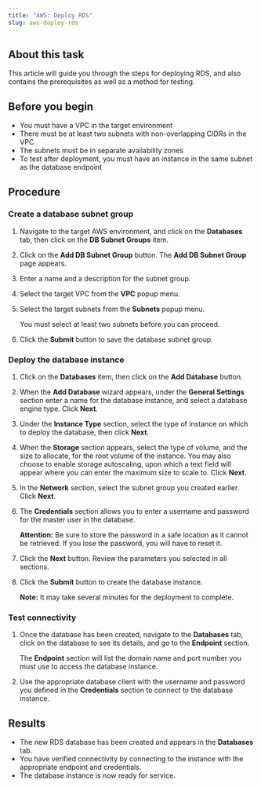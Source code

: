 ```yaml
---
title: "AWS: Deploy RDS"
slug: aws-deploy-rds
---
```


## About this task

This article will guide you through the steps for deploying RDS, and also contains the prerequisites as well as a method for testing.

## Before you begin

- You must have a VPC in the target environment
- There must be at least two subnets with non-overlapping CIDRs in the VPC
- The subnets must be in separate availability zones
- To test after deployment, you must have an instance in the same subnet as the database endpoint

## Procedure

### Create a database subnet group

1. Navigate to the target AWS environment, and click on the **Databases** tab, then click on the **DB Subnet Groups** item.

2. Click on the **Add DB Subnet Group** button. The **Add DB Subnet Group** page appears.

3. Enter a name and a description for the subnet group.

4. Select the target VPC from the **VPC** popup menu.

5. Select the target subnets from the **Subnets** popup menu.

    You must select at least two subnets before you can proceed.

6. Click the **Submit** button to save the database subnet group.

### Deploy the database instance

1. Click on the **Databases** item, then click on the **Add Database** button.

2. When the **Add Database** wizard appears, under the **General Settings** section enter a name for the database instance, and select a database engine type. Click **Next**.

3. Under the **Instance Type** section, select the type of instance on which to deploy the database, then click **Next**.

4. When the **Storage** section appears, select the type of volume, and the size to allocate, for the root volume of the instance. You may also choose to enable storage autoscaling, upon which a text field will appear where you can enter the maximum size to scale to. Click **Next**.

5. In the **Network** section, select the subnet group you created earlier. Click **Next**.

6. The **Credentials** section allows you to enter a username and password for the master user in the database.

    **Attention:** Be sure to store the password in a safe location as it cannot be retrieved. If you lose the password, you will have to reset it.

7. Click the **Next** button. Review the parameters you selected in all sections.

8. Click the **Submit** button to create the database instance.

    **Note:** It may take several minutes for the deployment to complete.

### Test connectivity

1. Once the database has been created, navigate to the **Databases** tab, click on the database to see its details, and go to the **Endpoint** section.

    The **Endpoint** section will list the domain name and port number you must use to access the database instance.

2. Use the appropriate database client with the username and password you defined in the **Credentials** section to connect to the database instance.

## Results

- The new RDS database has been created and appears in the **Databases** tab.
- You have verified connectivity by connecting to the instance with the appropriate endpoint and credentials.
- The database instance is now ready for service.
